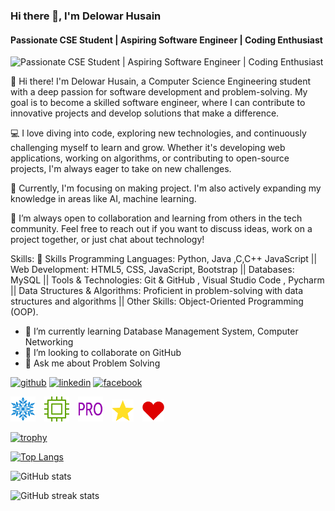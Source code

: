 ### Hi there 👋, I'm Delowar Husain
#### Passionate CSE Student | Aspiring Software Engineer | Coding Enthusiast
![Passionate CSE Student | Aspiring Software Engineer | Coding Enthusiast](https://user-images.githubusercontent.com/74038190/225813708-98b745f2-7d22-48cf-9150-083f1b00d6c9.gif)

👋 Hi there! I'm Delowar Husain, a Computer Science Engineering student with a deep passion for software development and problem-solving. My goal is to become a skilled software engineer, where I can contribute to innovative projects and develop solutions that make a difference.

💻 I love diving into code, exploring new technologies, and continuously challenging myself to learn and grow. Whether it's developing web applications, working on algorithms, or contributing to open-source projects, I'm always eager to take on new challenges.

🌱 Currently, I'm focusing on making project. I'm also actively expanding my knowledge in areas like AI, machine learning.

🚀 I’m always open to collaboration and learning from others in the tech community. Feel free to reach out if you want to discuss ideas, work on a project together, or just chat about technology!

Skills: 🚀 Skills Programming Languages:  Python, Java ,C,C++ JavaScript ||  Web Development:  HTML5, CSS, JavaScript, Bootstrap || Databases:  MySQL || Tools & Technologies:  Git & GitHub , Visual Studio Code , Pycharm || Data Structures & Algorithms:  Proficient in problem-solving with data structures and algorithms || Other Skills:  Object-Oriented Programming (OOP).

- 🌱 I’m currently learning Database Management System, Computer Networking 
- 👯 I’m looking to collaborate on GitHub 
- 💬 Ask me about Problem Solving 


[<img src='https://cdn.jsdelivr.net/npm/simple-icons@3.0.1/icons/github.svg' alt='github' height='40'>](https://github.com/delowarshizar)  [<img src='https://cdn.jsdelivr.net/npm/simple-icons@3.0.1/icons/linkedin.svg' alt='linkedin' height='40'>](https://www.linkedin.com/in/delowarhusain/)  [<img src='https://cdn.jsdelivr.net/npm/simple-icons@3.0.1/icons/facebook.svg' alt='facebook' height='40'>](https://www.facebook.com/ImDshizar)  

<a href='https://archiveprogram.github.com/'><img src='https://raw.githubusercontent.com/acervenky/animated-github-badges/master/assets/acbadge.gif' width='40' height='40'></a> <a href='https://docs.github.com/en/developers'><img src='https://raw.githubusercontent.com/acervenky/animated-github-badges/master/assets/devbadge.gif' width='40' height='40'></a> <a href='https://github.com/pricing'><img src='https://raw.githubusercontent.com/acervenky/animated-github-badges/master/assets/pro.gif' width='40' height='40'></a> <a href='https://stars.github.com/'><img src='https://raw.githubusercontent.com/acervenky/animated-github-badges/master/assets/starbadge.gif' width='35' height='35'></a> <a href='https://docs.github.com/en/github/supporting-the-open-source-community-with-github-sponsors'><img src='https://raw.githubusercontent.com/acervenky/animated-github-badges/master/assets/sponsorbadge.gif' width='35' height='35'></a> 

[![trophy](https://github-profile-trophy.vercel.app/?username=delowarshizar)](https://github.com/ryo-ma/github-profile-trophy)

[![Top Langs](https://github-readme-stats.vercel.app/api/top-langs/?username=delowarshizar)](https://github.com/anuraghazra/github-readme-stats)

![GitHub stats](https://github-readme-stats.vercel.app/api?username=delowarshizar&show_icons=true)  

![GitHub streak stats](https://streak-stats.demolab.com/?user=delowarshizar)  

